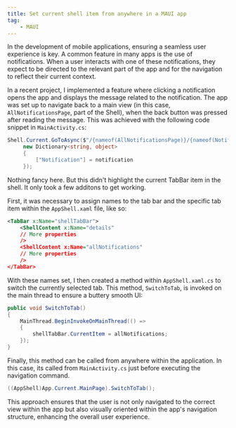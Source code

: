 ```yaml
---
title: Set current shell item from anywhere in a MAUI app
tag:
    - MAUI
---
```


In the development of mobile applications, ensuring a seamless user experience is key. A common feature in many apps is the use of notifications. When a user interacts with one of these notifications, they expect to be directed to the relevant part of the app and for the navigation to reflect their current context. 

In a recent project, I implemented a feature where clicking a notification opens the app and displays the message related to the notification. The app was set up to navigate back to a main view (in this case, `AllNotificationsPage`, part of the Shell), when the back button was pressed after reading the message. This was achieved with the following code snippet in `MainActivity.cs`:

```csharp
Shell.Current.GoToAsync($"/{nameof(AllNotificationsPage)}/{nameof(NotificationPage)}", true,
     new Dictionary<string, object>
     {
         ["Notification"] = notification
     });
```

Nothing fancy here. But this didn't highlight the current TabBar item in the shell. It only took a few additons to get working. 

First, it was necessary to assign names to the tab bar and the specific tab item within the `AppShell.xaml` file, like so:

```xml
<TabBar x:Name="shellTabBar">
    <ShellContent x:Name="details" 
    // More properties
    />
    <ShellContent x:Name="allNotifications" 
    // More properties
    />
</TabBar>
```

With these names set, I then created a method within `AppShell.xaml.cs` to switch the currently selected tab. This method, `SwitchToTab`, is invoked on the main thread to ensure a buttery smooth UI:

```csharp
public void SwitchToTab()
{
    MainThread.BeginInvokeOnMainThread(() =>
    {
        shellTabBar.CurrentItem = allNotifications;
    });
}
```

Finally, this method can be called from anywhere within the application. In this case, its called from `MainActivity.cs` just before executing the navigation command.

```csharp
((AppShell)App.Current.MainPage).SwitchToTab();
```

This approach ensures that the user is not only navigated to the correct view within the app but also visually oriented within the app's navigation structure, enhancing the overall user experience.
